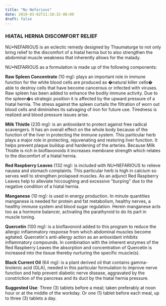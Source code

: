 ```yaml
---
title: "Nu Nefarious"
date: 2019-03-02T21:18:32-06:00
draft: false
---
```


### HIATAL HERNIA DISCOMFORT RELIEF

NU•NEFARIOUS is an eclectic remedy designed by Thaumaturge to not only bring relief to the discomfort of a hiatal hernia but to also strengthen the abdominal muscle weakness that inherently allows for the malady.

NU•NEFARIOUS as a formulation is made up of the following components:

**Raw Spleen Concentrate** (10 mg): plays an important role in immune function for the white blood cells are produced as �natural killer cells� able to destroy cells that have become cancerous or infected with viruses. Raw spleen has been added to enhance the bodily immune activity. Due to the spleen�s strategic position it is affected by the upward pressure of a hiatal hernia. The stress against the spleen curtails the filtration of worn out blood cells and diminishes its salvaging of iron for future use. Tiredness is realized and blood pressure issues arise.

**Milk Thistle** (235 mg): is an antioxidant to protect against free radical scavengers. It has an overall effect on the whole body because of the function of the liver in protecting the immune system. This particular herb plays a major role in protecting, rejuvenating and restoring liver function. It helps prevent plaque buildup and hardening of the arteries. Because Milk Thistle is rich in bioflavonoids it increases membrane strength which relates to the discomfort of a hiatal hernia.

**Red Raspberry Leaves** (132 mg): is included with NU•NEFARIOUS to relieve nausea and stomach complaints. This particular herb is high in calcium so serves well to strengthen prolapsed muscles. As an adjunct Red Raspberry Leaves help to alleviate hiccoughing and excessive "burping" due to the negative condition of a hiatal hernia.

**Manganese** (10 mg): is used in energy production. In minute quantities manganese is needed for protein and fat metabolism, healthy nerves, a healthy immune system and blood sugar regulation. Herein manganese acts too as a hormone balancer, activating the parathyroid to do its part in muscle toning.

**Quercetin** (100 mg): is a bioflavonoid added to this program to reduce the allergic inflammatory response from which abdominal muscles become agitated. Quercetin's anti-allergy action as an antioxidant inhibits inflammatory compounds. In combination with the inherent enzymes of the Red Raspberry Leaves the absorption and concentration of Quercetin is increased into the tissue thereby nurturing the specific muscle(s).

**Black Current Oil** (64 mg): is a plant derived oil that contains gamma-linolenic acid (GLA), needed in this particular formulation to improve nerve function and help prevent diabetic nerve disease, aggravated by the constriction of the pancreas and its duct by the hiatal hernia pressure.

**Suggested Use**: Three (3) tablets before a meal; taken preferably at noon hour or at the middle of the workday. Or one (1) tablet before each meal, up to three (3) tablets a day.